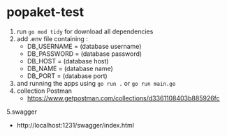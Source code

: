 # popaket-test

1. run `go mod tidy` for download all dependencies
2. add .env file containing :
   - DB_USERNAME = (database username)
   - DB_PASSWORD = (database password)
   - DB_HOST =  (database host)
   - DB_NAME =  (database name)
   - DB_PORT = (database port)
3. and running the apps using `go run .` or `go run main.go`
4. collection Postman 
   - https://www.getpostman.com/collections/d3361108403b885926fc

5.swagger
   - http://localhost:1231/swagger/index.html
